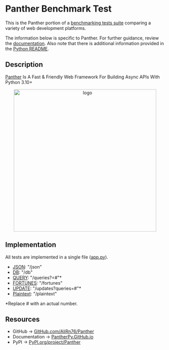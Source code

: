 # Panther Benchmark Test

This is the Panther portion of a [benchmarking tests suite](../../)
comparing a variety of web development platforms.

The information below is specific to Panther. For further guidance,
review the [documentation](https://github.com/khulnasoft/BenchWeb/wiki).
Also note that there is additional information provided in
the [Python README](../).

## Description

[Panther](https://pantherpy.github.io/) Is A Fast & Friendly Web Framework For Building Async APIs With Python 3.10+ 
<p align="center">
  <img src="https://github.com/AliRn76/panther/raw/master/docs/docs/images/logo-vertical.png" alt="logo" style="width: 450px">
</p>


## Implementation

All tests are implemented in a single file ([app.py](app.py)).

* [JSON](app.py): "/json"
* [DB](app.py): "/db"
* [QUERY](app.py): "/queries?=#"*
* [FORTUNES](app.py): "/fortunes"
* [UPDATE](app.py): "/updates?queries=#"*
* [Plaintext](app.py): "/plaintext"

*Replace # with an actual number.

## Resources

* GitHub -> [GitHub.com/AliRn76/Panther](https://github.com/AliRn76/Panther)
* Documentation -> [PantherPy.GitHub.io](https://pantherpy.github.io)
* PyPI -> [PyPI.org/project/Panther](https://pypi.org/project/panther)
